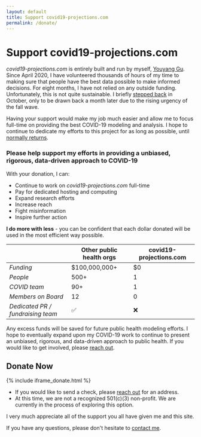 ```yaml
---
layout: default
title: Support covid19-projections.com
permalink: /donate/
---
```

# Support covid19-projections.com

*covid19-projections.com* is entirely built and run by myself, [Youyang Gu](https://youyanggu.com). Since April 2020, I have volunteered thousands of hours of my time to making sure that people have the best data possible to make informed decisions. For eight months, I have not relied on any outside funding. Unfortunately, this is not quite sustainable. I briefly [stepped back](https://youyanggu.com/blog/six-months-later) in October, only to be drawn back a month later due to the rising urgency of the fall wave.

Having your support would make my job much easier and allow me to focus full-time on providing the best COVID-19 modeling and analysis. I hope to continue to dedicate my efforts to this project for as long as possible, until [normally returns](/path-to-herd-immunity).

### Please help support my efforts in providing a unbiased, rigorous, data-driven approach to COVID-19

With your donation, I can:

- Continue to work on *covid19-projections.com* full-time
- Pay for dedicated hosting and computing
- Expand research efforts
- Increase reach
- Fight misinformation
- Inspire further action

**I do more with less** - you can be confident that each dollar donated will be used in the most efficient way possible.

| | Other public health orgs | covid19-projections.com | 
| --- | --- | --- |
| *Funding* | $100,000,000+ | $0 |
| *People* | 500+ | 1 |
| *COVID team* | 90+ | 1 |
| *Members on Board* | 12 | 0 |
| *Dedicated PR / fundraising team* | ✅ | ❌ |

Any excess funds will be saved for future public health modeling efforts. I hope to eventually expand upon my COVID-19 work to continue to present an unbiased, rigorous, and data-driven approach to public health. If you would like to get involved, please [reach out](https://youyanggu.com/contact).

## Donate Now

{% include iframe_donate.html %}

- If you would like to send a check, please [reach out](/contact) for an address.
- At this time, we are not a recognized 501(c)(3) non-profit. We are currently in the process of exploring this option.

I very much appreciate all of the support you all have given me and this site.

If you have any questions, please don't hesitate to [contact me](/contact).
